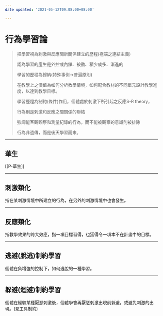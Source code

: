 ```yaml
---
date updated: '2021-05-12T09:08:00+08:00'

---
```


# 行為學習論

> 把學習視為刺激與反應間新關係建立的歷程(極端之連結主義)
>
> 認為學習的產生是外控或內鑠、被動、積少成多、漸進的
>
> 學習的歷程為歸納(特殊事例→普遍原則)
>
> 在教學上之價值為如何分析教學情境，如何配合教材的不同單元設計教學進度，以達到教學目標。
>
> 學習歷程為制約(條件)作用，個體處於刺激下所引起之反應S-R theory，
>
> 行為則是刺激和反應之間關係的聯結
>
> 強調能客觀觀察和測量紀錄的行為，而不能被觀察的意識則被排除
>
> 行為非遺傳，而是後天學習而來。

---

## 華生

[[P-華生]]

---

## 刺激類化

指在某刺激情境中所建立的行為，在另外的刺激情境中也會發生。

---

## 反應類化

指教學效果的跨大效應，指一項目標習得，也獲得令一項本不在計畫中的目標。

---

## 逃避(脫逃)制約學習

個體在負增強的控制下，如何逃脫的一種學習。

---

## 躲避(迴避)制約學習

個體在經驗某種厭惡刺激後，個體學會再厭惡刺激出現前躲避，或避免刺激的出現。(見工具制約)
